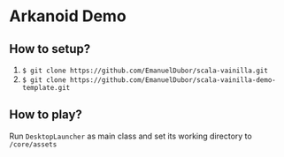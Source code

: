 # Arkanoid Demo

## How to setup?

1. `$ git clone https://github.com/EmanuelDubor/scala-vainilla.git`
2. `$ git clone https://github.com/EmanuelDubor/scala-vainilla-demo-template.git`

## How to play?

Run `DesktopLauncher` as main class and set its working directory to `/core/assets`
